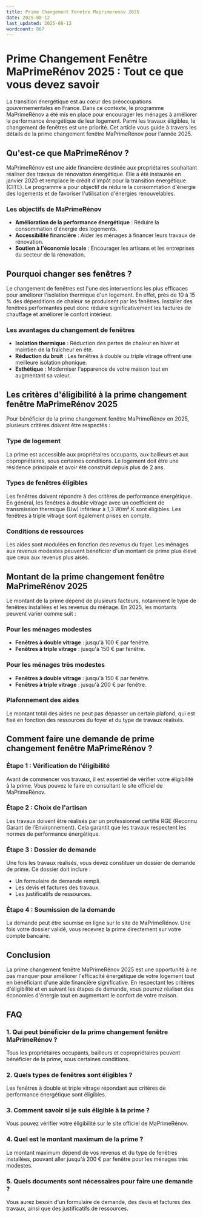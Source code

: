 ```yaml
---
title: Prime Changement Fenetre Maprimerenov 2025
date: 2025-08-12
last_updated: 2025-08-12
wordcount: 867
---
```


# Prime Changement Fenêtre MaPrimeRénov 2025 : Tout ce que vous devez savoir

La transition énergétique est au cœur des préoccupations gouvernementales en France. Dans ce contexte, le programme MaPrimeRénov a été mis en place pour encourager les ménages à améliorer la performance énergétique de leur logement. Parmi les travaux éligibles, le changement de fenêtres est une priorité. Cet article vous guide à travers les détails de la prime changement fenêtre MaPrimeRénov pour l'année 2025.

## Qu'est-ce que MaPrimeRénov ?

MaPrimeRénov est une aide financière destinée aux propriétaires souhaitant réaliser des travaux de rénovation énergétique. Elle a été instaurée en janvier 2020 et remplace le crédit d'impôt pour la transition énergétique (CITE). Le programme a pour objectif de réduire la consommation d'énergie des logements et de favoriser l'utilisation d'énergies renouvelables.

### Les objectifs de MaPrimeRénov

- **Amélioration de la performance énergétique** : Réduire la consommation d'énergie des logements.
- **Accessibilité financière** : Aider les ménages à financer leurs travaux de rénovation.
- **Soutien à l'économie locale** : Encourager les artisans et les entreprises du secteur de la rénovation.

## Pourquoi changer ses fenêtres ?

Le changement de fenêtres est l'une des interventions les plus efficaces pour améliorer l'isolation thermique d'un logement. En effet, près de 10 à 15 % des déperditions de chaleur se produisent par les fenêtres. Installer des fenêtres performantes peut donc réduire significativement les factures de chauffage et améliorer le confort intérieur.

### Les avantages du changement de fenêtres

- **Isolation thermique** : Réduction des pertes de chaleur en hiver et maintien de la fraîcheur en été.
- **Réduction du bruit** : Les fenêtres à double ou triple vitrage offrent une meilleure isolation phonique.
- **Esthétique** : Moderniser l'apparence de votre maison tout en augmentant sa valeur.

## Les critères d'éligibilité à la prime changement fenêtre MaPrimeRénov 2025

Pour bénéficier de la prime changement fenêtre MaPrimeRénov en 2025, plusieurs critères doivent être respectés :

### Type de logement

La prime est accessible aux propriétaires occupants, aux bailleurs et aux copropriétaires, sous certaines conditions. Le logement doit être une résidence principale et avoir été construit depuis plus de 2 ans.

### Types de fenêtres éligibles

Les fenêtres doivent répondre à des critères de performance énergétique. En général, les fenêtres à double vitrage avec un coefficient de transmission thermique (Uw) inférieur à 1,3 W/m².K sont éligibles. Les fenêtres à triple vitrage sont également prises en compte.

### Conditions de ressources

Les aides sont modulées en fonction des revenus du foyer. Les ménages aux revenus modestes peuvent bénéficier d'un montant de prime plus élevé que ceux aux revenus plus aisés.

## Montant de la prime changement fenêtre MaPrimeRénov 2025

Le montant de la prime dépend de plusieurs facteurs, notamment le type de fenêtres installées et les revenus du ménage. En 2025, les montants peuvent varier comme suit :

### Pour les ménages modestes

- **Fenêtres à double vitrage** : jusqu'à 100 € par fenêtre.
- **Fenêtres à triple vitrage** : jusqu'à 150 € par fenêtre.

### Pour les ménages très modestes

- **Fenêtres à double vitrage** : jusqu'à 150 € par fenêtre.
- **Fenêtres à triple vitrage** : jusqu'à 200 € par fenêtre.

### Plafonnement des aides

Le montant total des aides ne peut pas dépasser un certain plafond, qui est fixé en fonction des ressources du foyer et du type de travaux réalisés.

## Comment faire une demande de prime changement fenêtre MaPrimeRénov ?

### Étape 1 : Vérification de l'éligibilité

Avant de commencer vos travaux, il est essentiel de vérifier votre éligibilité à la prime. Vous pouvez le faire en consultant le site officiel de MaPrimeRénov.

### Étape 2 : Choix de l'artisan

Les travaux doivent être réalisés par un professionnel certifié RGE (Reconnu Garant de l’Environnement). Cela garantit que les travaux respectent les normes de performance énergétique.

### Étape 3 : Dossier de demande

Une fois les travaux réalisés, vous devez constituer un dossier de demande de prime. Ce dossier doit inclure :

- Un formulaire de demande rempli.
- Les devis et factures des travaux.
- Les justificatifs de ressources.

### Étape 4 : Soumission de la demande

La demande peut être soumise en ligne sur le site de MaPrimeRénov. Une fois votre dossier validé, vous recevrez la prime directement sur votre compte bancaire.

## Conclusion

La prime changement fenêtre MaPrimeRénov 2025 est une opportunité à ne pas manquer pour améliorer l'efficacité énergétique de votre logement tout en bénéficiant d'une aide financière significative. En respectant les critères d'éligibilité et en suivant les étapes de demande, vous pourrez réaliser des économies d'énergie tout en augmentant le confort de votre maison.

## FAQ

### 1. Qui peut bénéficier de la prime changement fenêtre MaPrimeRénov ?

Tous les propriétaires occupants, bailleurs et copropriétaires peuvent bénéficier de la prime, sous certaines conditions.

### 2. Quels types de fenêtres sont éligibles ?

Les fenêtres à double et triple vitrage répondant aux critères de performance énergétique sont éligibles.

### 3. Comment savoir si je suis éligible à la prime ?

Vous pouvez vérifier votre éligibilité sur le site officiel de MaPrimeRénov.

### 4. Quel est le montant maximum de la prime ?

Le montant maximum dépend de vos revenus et du type de fenêtres installées, pouvant aller jusqu'à 200 € par fenêtre pour les ménages très modestes.

### 5. Quels documents sont nécessaires pour faire une demande ?

Vous aurez besoin d'un formulaire de demande, des devis et factures des travaux, ainsi que des justificatifs de ressources.
